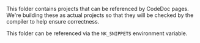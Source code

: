 This folder contains projects that can be referenced by CodeDoc pages.  We're building these as actual projects so that they will be checked by the compiler to help ensure correctness.

This folder can be referenced via the `NK_SNIPPETS` environment variable.
